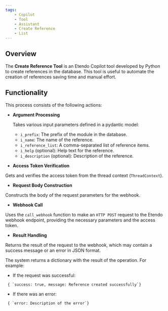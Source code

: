 ```yaml
---
tags:
    - Copilot
    - Tool
    - Assistant
    - Create Reference
    - List
---
```


## Overview

The **Create Reference Tool** is an Etendo Copilot tool developed by Python to create references in the database. This tool is useful to automate the creation of references saving time and manual effort.  

## Functionality

This process consists of the following actions:

- **Argument Processing** 

    Takes various input parameters defined in a pydantic model:

    - `i_prefix`: The prefix of the module in the database.
    - `i_name`: The name of the reference.
    - `i_reference_list`: A comma-separated list of reference items.
    - `i_help` (optional): Help text for the reference.
    - `i_description` (optional): Description of the reference.

- **Access Token Verification**

Gets and verifies the access token from the thread context (`ThreadContext`).

- **Request Body Construction**

Constructs the body of the request parameters for the webhook.

- **Webhook Call**

Uses the `call_webhook` function to make an `HTTP POST` request to the Etendo webhook endpoint, providing the necessary parameters and the access token.

- **Result Handling**

Returns the result of the request to the webhook, which may contain a success message or an error in JSON format.


The system returns a dictionary with the result of the operation. For example:

- If the request was successful:

```
 { `success: true, message: Reference created successfully`}

```

- If there was an error:

```
 { `error: Description of the error`}

```